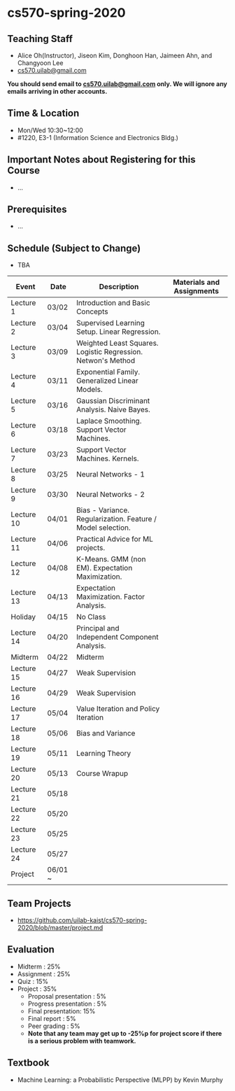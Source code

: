 # cs570-spring-2020

## Teaching Staff

- Alice Oh(Instructor), Jiseon Kim, Donghoon Han, Jaimeen Ahn, and Changyoon Lee
- cs570.uilab@gmail.com

**You should send email to cs570.uilab@gmail.com only. We will ignore any emails arriving in other accounts.**

## Time & Location
- Mon/Wed 10:30~12:00
- #1220, E3-1 (Information Science and Electronics Bldg.)

## Important Notes about Registering for this Course

- ...

## Prerequisites  

- ...
## Schedule (Subject to Change)

- TBA

| Event      | Date  | Description                                                  | Materials and Assignments |
|------------|-------|--------------------------------------------------------------|---------------------------|
| Lecture 1  | 03/02   | Introduction and Basic Concepts                              |                           |
| Lecture 2  | 03/04   | Supervised Learning Setup. Linear Regression.                |                           |
| Lecture 3  | 03/09   | Weighted Least Squares. Logistic Regression. Netwon's Method |                           |
| Lecture 4  | 03/11  | Exponential Family. Generalized Linear Models.               |                           |
| Lecture 5  | 03/16  | Gaussian Discriminant Analysis. Naive Bayes.                 |                           |
| Lecture 6  | 03/18  | Laplace Smoothing. Support Vector Machines.                  |                           |
| Lecture 7  | 03/23  | Support Vector Machines. Kernels.                            |                           |
| Lecture 8  | 03/25  | Neural Networks - 1                                          |                           |
| Lecture 9  | 03/30  | Neural Networks - 2                                          |                           |
| Lecture 10 | 04/01   | Bias - Variance. Regularization. Feature / Model selection.  |                           |
| Lecture 11 | 04/06   | Practical Advice for ML projects.                            |                           |
| Lecture 12 | 04/08   | K-Means. GMM (non EM). Expectation Maximization.             |                           |
| Lecture 13 | 04/13  | Expectation Maximization. Factor Analysis.                   |                           |
| Holiday    | 04/15  | No Class                                                     |                           |
| Lecture 14 | 04/20  | Principal and Independent Component Analysis.                |                           |
| Midterm    | 04/22  | Midterm                                                      |                           |
| Lecture 15 | 04/27  | Weak Supervision                                             |                           |
| Lecture 16 | 04/29  | Weak Supervision                                             |                           |
| Lecture 17 | 05/04   | Value Iteration and Policy Iteration                         |                           |
| Lecture 18 | 05/06   | Bias and Variance                                            |                           |
| Lecture 19 | 05/11  | Learning Theory                                              |                           |
| Lecture 20 | 05/13  | Course Wrapup                                                |                           |
| Lecture 21 | 05/18  |                                                              |                           |
| Lecture 22 | 05/20  |                                                              |                           |
| Lecture 23 | 05/25  |                                                              |                           |
| Lecture 24 | 05/27  |                                                              |                           |
| Project    | 06/01 ~ |                                                              |                           |

## Team Projects

- https://github.com/uilab-kaist/cs570-spring-2020/blob/master/project.md

## Evaluation

* Midterm : 25%
* Assignment : 25%
* Quiz : 15%
* Project : 35%
  * Proposal presentation : 5%
  * Progress presentation : 5%
  * Final presentation: 15%
  * Final report : 5%
  * Peer grading : 5%
  * **Note that any team may get up to -25%p for project score if there is a serious problem with teamwork.**

## Textbook

- Machine Learning: a Probabilistic Perspective (MLPP) by Kevin Murphy
